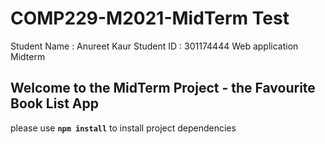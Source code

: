 # COMP229-M2021-MidTerm Test

Student Name : Anureet Kaur
Student ID : 301174444
Web application Midterm

## Welcome to the MidTerm Project - the Favourite Book List App

please use **`npm install`** to install project dependencies
